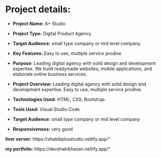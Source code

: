   <h1>Project details:</h1>
    <ul>
      <li><p><b>Project Name:</b> A+ Studio</p></li>
      <li><p><b>Project Type:</b> Digital Product Agency</p></li>
      <li><p><b>Target Audience:</b> small type company or mid level company.</p></li>
      <li><p><b>Key Features:</b> Easy to use, multiple service prodive</p></li>
      <li>
       <p><b> Purpose:</b> Leading digital agency with solid design and development
        expertise. We build readymade websites, mobile applications, and
        elaborate online business services.</p>
      </li>
         <li>
        <b>Project Overview: </b>Leading digital agency with solid design and
        development expertise. Easy to use, multiple service prodive.</p>
      </li>
      <li><b>Technologies Used:</b> HTML, CSS, Bootstrap.</p></li>
      <li><p><b>Tools Used:</b> Visual Studio Code</p></li>
      <li><p><b>Target Audience: </b>small type company or mid level company</p></li>
      <li><p><b>Responsiveness:</b> very good</p></li>
    </ul>
  

   <p><p><b>liver server: </b>https://shakibplusstudio.netlify.app/"</p>
   <p><p><b>my portfolio: </b> https://devshakibhasan.netlify.app/"</p>
